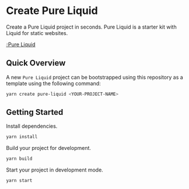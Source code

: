# Create Pure Liquid

Create a Pure Liquid project in seconds. Pure Liquid is a starter kit with Liquid for static websites.

[💧Pure Liquid](https://github.com/Kazuki-tam/pure-liquid#readme)

## Quick Overview

A new `Pure Liquid` project can be bootstrapped using this repository as a template using the following command:

```bash
yarn create pure-liquid <YOUR-PROJECT-NAME>
```

## Getting Started

Install dependencies.

```bash
yarn install
```

Build your project for development.

```bash
yarn build
```

Start your project in development mode.

```bash
yarn start
```
